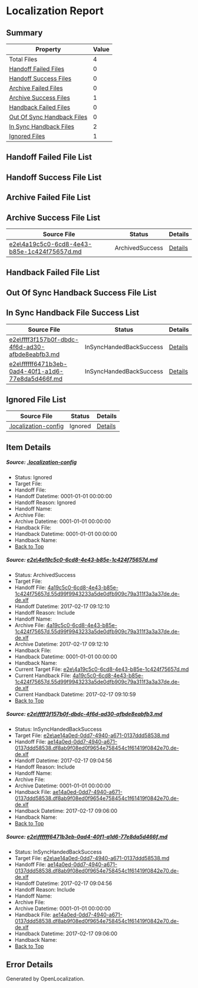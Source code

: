 # <a name='report-top'></a> Localization Report

## Summary
 Property | Value 
 -------- | ----- 
 Total Files | 4
[ Handoff Failed Files ](#handoff-failed-list)| 0
[ Handoff Success Files ](#handoff-success-list)| 0
[ Archive Failed Files ](#archive-failed-list)| 0
[ Archive Success Files ](#archive-success-list)| 1
[ Handback Failed Files ](#handback-failed-list)| 0
[ Out Of Sync Handback Files ](#outofsync-handback-success-list)| 0
[ In Sync Handback Files ](#insync-handback-success-list)| 2
[ Ignored Files ](#ignored-list)| 1

## <a name='handoff-failed-list'></a> Handoff Failed File List

## <a name='handoff-success-list'></a> Handoff Success File List

## <a name='archive-failed-list'></a> Archive Failed File List

## <a name='archive-success-list'></a> Archive Success File List
 Source File | Status | Details 
 ----------- | ------ | ------- 
 [e2e\4a19c5c0-6cd8-4e43-b85e-1c424f75657d.md](https://github.com/OpenLocalizationTestOrg/ol-test0/blob/4c260fae15182bff448d188561c78317981bd2bd/e2e/4a19c5c0-6cd8-4e43-b85e-1c424f75657d.md) | ArchivedSuccess | [Details](#15d53403557095c5db5f6a73dae38c02d19ea0651)

## <a name='handback-failed-list'></a> Handback Failed File List

## <a name='outofsync-handback-success-list'></a> Out Of Sync Handback Success File List

## <a name='insync-handback-success-list'></a> In Sync Handback File Success List
 Source File | Status | Details 
 ----------- | ------ | ------- 
 [e2e\ffff3f157b0f-dbdc-4f6d-ad30-afbde8eabfb3.md](https://github.com/OpenLocalizationTestOrg/ol-test0/blob/2e9707f5241826835dedd06eaf74a6d31336198b/e2e/ffff3f157b0f-dbdc-4f6d-ad30-afbde8eabfb3.md) | InSyncHandedBackSuccess | [Details](#1eb4d7a1a336cb76ca269006f1bc48dbb85840252)
 [e2e\ffffff6471b3eb-0ad4-40f1-a1d6-77e8da5d466f.md](https://github.com/OpenLocalizationTestOrg/ol-test0/blob/4c260fae15182bff448d188561c78317981bd2bd/e2e/ffffff6471b3eb-0ad4-40f1-a1d6-77e8da5d466f.md) | InSyncHandedBackSuccess | [Details](#1eb4d7a1a336cb76ca269006f1bc48dbb85840253)

## <a name='ignored-list'></a> Ignored File List
 Source File | Status | Details 
 ----------- | ------ | ------- 
 [.localization-config](https://github.com/OpenLocalizationTestOrg/ol-test0/blob/4c260fae15182bff448d188561c78317981bd2bd/.localization-config) | Ignored | [Details](#cb0632cf59c1387fc1742bfb9fa3c47f87e2e5c90)

## Item Details
##### <a name='cb0632cf59c1387fc1742bfb9fa3c47f87e2e5c90'></a> Source: [.localization-config](https://github.com/OpenLocalizationTestOrg/ol-test0/blob/4c260fae15182bff448d188561c78317981bd2bd/.localization-config)
* Status: Ignored
* Target File: 
* Handoff File: 
* Handoff Datetime: 0001-01-01 00:00:00
* Handoff Reason: Ignored
* Handoff Name: 
* Archive File: 
* Archive Datetime: 0001-01-01 00:00:00
* Handback File: 
* Handback Datetime: 0001-01-01 00:00:00
* Handback Name: 
* [Back to Top](#report-top)

##### <a name='15d53403557095c5db5f6a73dae38c02d19ea0651'></a> Source: [e2e\4a19c5c0-6cd8-4e43-b85e-1c424f75657d.md](https://github.com/OpenLocalizationTestOrg/ol-test0/blob/4c260fae15182bff448d188561c78317981bd2bd/e2e/4a19c5c0-6cd8-4e43-b85e-1c424f75657d.md)
* Status: ArchivedSuccess
* Target File: 
* Handoff File: [4a19c5c0-6cd8-4e43-b85e-1c424f75657d.55d99f9943233a5de0dfb909c79a311f3a3a37de.de-de.xlf](https://github.com/OpenLocalizationTestOrg/ol-test4-handoff/blob/d6859db51b0090958cc3156347b859c819a7b008/ol-handoff/OpenLocalizationTestOrg/ol-test4-dede/xinjiang/ht/4a19c5c0-6cd8-4e43-b85e-1c424f75657d.55d99f9943233a5de0dfb909c79a311f3a3a37de.de-de.xlf)
* Handoff Datetime: 2017-02-17 09:12:10
* Handoff Reason: Include
* Handoff Name: 
* Archive File: [4a19c5c0-6cd8-4e43-b85e-1c424f75657d.55d99f9943233a5de0dfb909c79a311f3a3a37de.de-de.xlf](https://github.com/OpenLocalizationTestOrg/ol-test4-handoff/blob/94efead2ce8287deeaeb334a0655784c84a3be69/ol-archive/OpenLocalizationTestOrg/ol-test4-dede/xinjiang/ht/4a19c5c0-6cd8-4e43-b85e-1c424f75657d.55d99f9943233a5de0dfb909c79a311f3a3a37de.de-de.xlf)
* Archive Datetime: 2017-02-17 09:12:10
* Handback File: 
* Handback Datetime: 0001-01-01 00:00:00
* Handback Name: 
* Current Target File: [e2e\4a19c5c0-6cd8-4e43-b85e-1c424f75657d.md](https://github.com/OpenLocalizationTestOrg/ol-test4-dede/blob/3ad23a3ecb315da62d2ef2ae7a5252e45e749ede/e2e/4a19c5c0-6cd8-4e43-b85e-1c424f75657d.md)
* Current Handback File: [4a19c5c0-6cd8-4e43-b85e-1c424f75657d.55d99f9943233a5de0dfb909c79a311f3a3a37de.de-de.xlf](https://github.com/OpenLocalizationTestOrg/ol-test4-handback/blob/70a83c70bb930f572a133a6141dd5b38c019d572/ol-handback/OpenLocalizationTestOrg/ol-test4-dede/xinjiang/ht/4a19c5c0-6cd8-4e43-b85e-1c424f75657d.55d99f9943233a5de0dfb909c79a311f3a3a37de.de-de.xlf)
* Current Handback Datetime: 2017-02-17 09:10:59
* [Back to Top](#report-top)

##### <a name='1eb4d7a1a336cb76ca269006f1bc48dbb85840252'></a> Source: [e2e\ffff3f157b0f-dbdc-4f6d-ad30-afbde8eabfb3.md](https://github.com/OpenLocalizationTestOrg/ol-test0/blob/2e9707f5241826835dedd06eaf74a6d31336198b/e2e/ffff3f157b0f-dbdc-4f6d-ad30-afbde8eabfb3.md)
* Status: InSyncHandedBackSuccess
* Target File: [e2e\ae14a0ed-0dd7-4940-a671-0137ddd58538.md](https://github.com/OpenLocalizationTestOrg/ol-test4-dede/blob/b8f1625538df1ef532706ab9c94eb35e5656f4c3/e2e/ae14a0ed-0dd7-4940-a671-0137ddd58538.md)
* Handoff File: [ae14a0ed-0dd7-4940-a671-0137ddd58538.df8ab9f08ed0f9654e758454c1f61419f0842e70.de-de.xlf](https://github.com/OpenLocalizationTestOrg/ol-test4-handoff/blob/9cddb136eea66ce0b602a09003670f7a374d2139/ol-handoff/OpenLocalizationTestOrg/ol-test4-dede/xinjiang/ht/ae14a0ed-0dd7-4940-a671-0137ddd58538.df8ab9f08ed0f9654e758454c1f61419f0842e70.de-de.xlf)
* Handoff Datetime: 2017-02-17 09:04:56
* Handoff Reason: Include
* Handoff Name: 
* Archive File: 
* Archive Datetime: 0001-01-01 00:00:00
* Handback File: [ae14a0ed-0dd7-4940-a671-0137ddd58538.df8ab9f08ed0f9654e758454c1f61419f0842e70.de-de.xlf](https://github.com/OpenLocalizationTestOrg/ol-test4-handback/blob/4747c1f98e18e702724d5febf218001649e30841/ol-handback/OpenLocalizationTestOrg/ol-test4-dede/xinjiang/ht/ae14a0ed-0dd7-4940-a671-0137ddd58538.df8ab9f08ed0f9654e758454c1f61419f0842e70.de-de.xlf)
* Handback Datetime: 2017-02-17 09:06:00
* Handback Name: 
* [Back to Top](#report-top)

##### <a name='1eb4d7a1a336cb76ca269006f1bc48dbb85840253'></a> Source: [e2e\ffffff6471b3eb-0ad4-40f1-a1d6-77e8da5d466f.md](https://github.com/OpenLocalizationTestOrg/ol-test0/blob/4c260fae15182bff448d188561c78317981bd2bd/e2e/ffffff6471b3eb-0ad4-40f1-a1d6-77e8da5d466f.md)
* Status: InSyncHandedBackSuccess
* Target File: [e2e\ae14a0ed-0dd7-4940-a671-0137ddd58538.md](https://github.com/OpenLocalizationTestOrg/ol-test4-dede/blob/b8f1625538df1ef532706ab9c94eb35e5656f4c3/e2e/ae14a0ed-0dd7-4940-a671-0137ddd58538.md)
* Handoff File: [ae14a0ed-0dd7-4940-a671-0137ddd58538.df8ab9f08ed0f9654e758454c1f61419f0842e70.de-de.xlf](https://github.com/OpenLocalizationTestOrg/ol-test4-handoff/blob/9cddb136eea66ce0b602a09003670f7a374d2139/ol-handoff/OpenLocalizationTestOrg/ol-test4-dede/xinjiang/ht/ae14a0ed-0dd7-4940-a671-0137ddd58538.df8ab9f08ed0f9654e758454c1f61419f0842e70.de-de.xlf)
* Handoff Datetime: 2017-02-17 09:04:56
* Handoff Reason: Include
* Handoff Name: 
* Archive File: 
* Archive Datetime: 0001-01-01 00:00:00
* Handback File: [ae14a0ed-0dd7-4940-a671-0137ddd58538.df8ab9f08ed0f9654e758454c1f61419f0842e70.de-de.xlf](https://github.com/OpenLocalizationTestOrg/ol-test4-handback/blob/4747c1f98e18e702724d5febf218001649e30841/ol-handback/OpenLocalizationTestOrg/ol-test4-dede/xinjiang/ht/ae14a0ed-0dd7-4940-a671-0137ddd58538.df8ab9f08ed0f9654e758454c1f61419f0842e70.de-de.xlf)
* Handback Datetime: 2017-02-17 09:06:00
* Handback Name: 
* [Back to Top](#report-top)


## Error Details

Generated by OpenLocalization.
